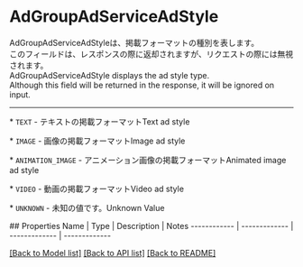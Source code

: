 # AdGroupAdServiceAdStyle

<div lang=\"ja\"> AdGroupAdServiceAdStyleは、掲載フォーマットの種別を表します。<br> このフィールドは、レスポンスの際に返却されますが、リクエストの際には無視されます。 </div> <div lang=\"en\"> AdGroupAdServiceAdStyle displays the ad style type.<br> Although this field will be returned in the response, it will be ignored on input. </div> <hr> <p>* <code>TEXT</code> - <span lang=\"ja\">テキストの掲載フォーマット</span><span lang=\"en\">Text ad style</span></p> <p>* <code>IMAGE</code> - <span lang=\"ja\">画像の掲載フォーマット</span><span lang=\"en\">Image ad style</span></p> <p>* <code>ANIMATION_IMAGE</code> - <span lang=\"ja\">アニメーション画像の掲載フォーマット</span><span lang=\"en\">Animated image ad style</span></p> <p>* <code>VIDEO</code> - <span lang=\"ja\">動画の掲載フォーマット</span><span lang=\"en\">Video ad style</span></p> <p>* <code>UNKNOWN</code> - <span lang=\"ja\">未知の値です。</span><span lang=\"en\">Unknown Value</span></p> 
## Properties
Name | Type | Description | Notes
------------ | ------------- | ------------- | -------------

[[Back to Model list]](../README.md#documentation-for-models) [[Back to API list]](../README.md#documentation-for-api-endpoints) [[Back to README]](../README.md)


